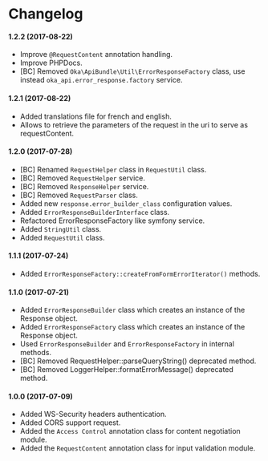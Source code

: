 Changelog
=========

#### 1.2.2 (2017-08-22)

* Improve `@RequestContent` annotation handling.
* Improve PHPDocs.
* [BC] Removed `Oka\ApiBundle\Util\ErrorResponseFactory` class, use instead `oka_api.error_response.factory` service.

#### 1.2.1 (2017-08-22)

* Added translations file for french and english.
* Allows to retrieve the parameters of the request in the uri to serve as requestContent.

#### 1.2.0 (2017-07-28)

* [BC] Renamed `RequestHelper` class in `RequestUtil` class.
* [BC] Removed `RequestHelper` service.
* [BC] Removed `ResponseHelper` service.
* [BC] Removed `RequestParser` class.
* Added new `response.error_builder_class` configuration values.
* Added `ErrorResponseBuilderInterface` class.
* Refactored ErrorResponseFactory like symfony service.
* Added `StringUtil` class.
* Added `RequestUtil` class.

#### 1.1.1 (2017-07-24)

* Added `ErrorResponseFactory::createFromFormErrorIterator()` methods.

#### 1.1.0 (2017-07-21)

* Added `ErrorResponseBuilder` class which creates an instance of the Response object.
* Added `ErrorResponseFactory` class which creates an instance of the Response object.
* Used `ErrorResponseBuilder` and `ErrorResponseFactory` in internal methods.
* [BC] Removed RequestHelper::parseQueryString() deprecated method.
* [BC] Removed LoggerHelper::formatErrorMessage() deprecated method.

#### 1.0.0 (2017-07-09)

* Added WS-Security headers authentication.
* Added CORS support request.
* Added the `Access Control` annotation class for content negotiation module.
* Added the `RequestContent` annotation class for input validation module.